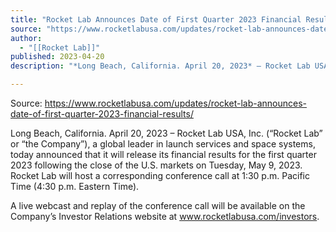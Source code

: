 ```yaml
---
title: "Rocket Lab Announces Date of First Quarter 2023 Financial Results  "
source: "https://www.rocketlabusa.com/updates/rocket-lab-announces-date-of-first-quarter-2023-financial-results/"
author:
  - "[[Rocket Lab]]"
published: 2023-04-20
description: "*Long Beach, California. April 20, 2023* – Rocket Lab USA, Inc. (“Rocket Lab” or “the Company”), a global leader in launch services and space systems, today announced that it will release its financial results for the first quarter 2023 following the close of the U.S. markets on Tuesday, May 9, 2023. Rocket Lab will host a corresponding conference call at 1:30 p.m. Pacific Time (4:30 p.m. Eastern Time)."

---
```


Source: https://www.rocketlabusa.com/updates/rocket-lab-announces-date-of-first-quarter-2023-financial-results/

Long Beach, California. April 20, 2023 – Rocket Lab USA, Inc. (“Rocket Lab” or “the Company”), a global leader in launch services and space systems, today announced that it will release its financial results for the first quarter 2023 following the close of the U.S. markets on Tuesday, May 9, 2023. Rocket Lab will host a corresponding conference call at 1:30 p.m. Pacific Time (4:30 p.m. Eastern Time).

A live webcast and replay of the conference call will be available on the Company’s Investor Relations website at www.rocketlabusa.com/investors. 